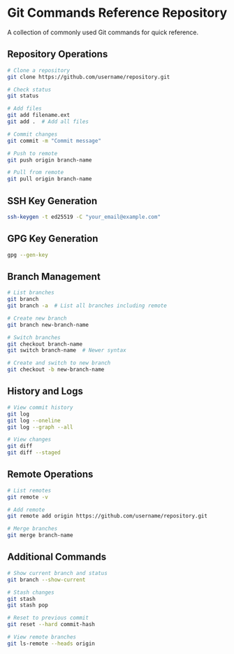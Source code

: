 # Git Commands Reference Repository

A collection of commonly used Git commands for quick reference.

## Repository Operations

```bash
# Clone a repository
git clone https://github.com/username/repository.git

# Check status
git status

# Add files
git add filename.ext
git add .  # Add all files

# Commit changes
git commit -m "Commit message"

# Push to remote
git push origin branch-name

# Pull from remote
git pull origin branch-name
```

## SSH Key Generation

```bash
ssh-keygen -t ed25519 -C "your_email@example.com"
```

## GPG Key Generation

```bash
gpg --gen-key
```

## Branch Management

```bash
# List branches
git branch
git branch -a  # List all branches including remote

# Create new branch
git branch new-branch-name

# Switch branches
git checkout branch-name
git switch branch-name  # Newer syntax

# Create and switch to new branch
git checkout -b new-branch-name
```

## History and Logs

```bash
# View commit history
git log
git log --oneline
git log --graph --all

# View changes
git diff
git diff --staged
```

## Remote Operations

```bash
# List remotes
git remote -v

# Add remote
git remote add origin https://github.com/username/repository.git

# Merge branches
git merge branch-name
```

## Additional Commands

```bash
# Show current branch and status
git branch --show-current

# Stash changes
git stash
git stash pop

# Reset to previous commit
git reset --hard commit-hash

# View remote branches
git ls-remote --heads origin